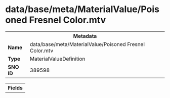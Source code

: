 <h1>data/base/meta/MaterialValue/Poisoned Fresnel Color.mtv</h1><table><tr><th colspan="100%">Metadata</th></tr><tr><td><b>Name</b></td><td>data/base/meta/MaterialValue/Poisoned Fresnel Color.mtv</td></tr><tr><td><b>Type</b></td><td>MaterialValueDefinition</td></tr><tr><td><b>SNO ID</b></td><td>389598</td></tr></table>

<table><tr><th colspan="100%">Fields</th></tr></table>


